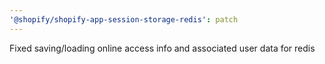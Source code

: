 ```yaml
---
'@shopify/shopify-app-session-storage-redis': patch
---
```


Fixed saving/loading online access info and associated user data for redis
